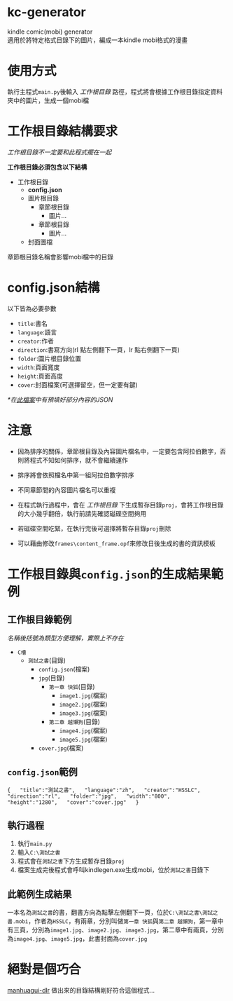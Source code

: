 # kc-generator
kindle comic(mobi) generator  
適用於將特定格式目錄下的圖片，編成一本kindle mobi格式的漫畫

使用方式
===
執行主程式`main.py`後輸入 _工作根目錄_ 路徑，程式將會根據工作根目錄指定資料夾中的圖片，生成一個mobi檔

工作根目錄結構要求
===
_工作根目錄不一定要和此程式擺在一起_

**工作根目錄必須包含以下結構**

* 工作根目錄
  * **config.json**
  * 圖片根目錄
    * 章節根目錄
      * 圖片...
    * 章節根目錄
      * 圖片...
  * 封面圖檔

章節根目錄名稱會影響mobi檔中的目錄

config.json結構
===
以下皆為必要參數

* `title`:書名
* `language`:語言
* `creator`:作者
* `direction`:書寫方向(rl 點左側翻下一頁，lr 點右側翻下一頁)
* `folder`:圖片根目錄位置
* `width`:頁面寬度
* `height`:頁面高度
* `cover`:封面檔案(可選擇留空，但一定要有鍵)

_*在[此檔案](https://github.com/HSSLC/kc-generator/blob/master/config.json)中有預填好部分內容的JSON_

注意
===
* 因為排序的關係，章節根目錄及內容圖片檔名中，一定要包含阿拉伯數字，否則將程式不知如何排序，就不會繼續運作

* 排序將會依照檔名中第一組阿拉伯數字排序

* 不同章節間的內容圖片檔名可以重複

* 在程式執行過程中，會在 _工作根目錄_ 下生成暫存目錄`proj`，會將工作根目錄的大小幾乎翻倍，執行前請先確認磁碟空間夠用

* 若磁碟空間吃緊，在執行完後可選擇將暫存目錄`proj`刪除

* 可以藉由修改`frames\content_frame.opf`來修改日後生成的書的資訊模板

工作根目錄與`config.json`的生成結果範例
===

## 工作根目錄範例
_名稱後括號為類型方便理解，實際上不存在_
* `C槽`
  * `測試之書`(目錄)
    * `config.json`(檔案)
    * `jpg`(目錄)
      * `第一章 快狐`(目錄)
        * `image1.jpg`(檔案)
        * `image2.jpg`(檔案)
        * `image3.jpg`(檔案)
      * `第二章 越懶狗`(目錄)
        * `image4.jpg`(檔案)
        * `image5.jpg`(檔案)
    * `cover.jpg`(檔案)

## `config.json`範例
`
{  
  "title":"測試之書",  
  "language":"zh",  
  "creator":"HSSLC",  
  "direction":"rl",  
  "folder":"jpg",  
  "width":"800",  
  "height":"1280",  
  "cover":"cover.jpg"  
}  
`
## 執行過程
1. 執行`main.py`
2. 輸入`C:\測試之書`
3. 程式會在`測試之書`下方生成暫存目錄`proj`
4. 檔案生成完後程式會呼叫kindlegen.exe生成mobi，位於`測試之書`目錄下

## 此範例生成結果
一本名為`測試之書`的書，翻書方向為點擊左側翻下一頁，位於`C:\測試之書\測試之書.mobi`，作者為`HSSLC`，有兩章，分別叫做`第一章 快狐`與`第二章 越懶狗`，第一章中有三頁，分別為`image1.jpg`、`image2.jpg`、`image3.jpg`，第二章中有兩頁，分別為`image4.jpg`、`image5.jpg`，此書封面為`cover.jpg`

絕對是個巧合
===
[manhuagui-dlr](https://github.com/HSSLC/manhuagui-dlr) 做出來的目錄結構剛好符合這個程式...
